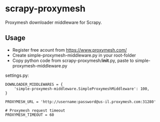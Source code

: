 # scrapy-proxymesh

Proxymesh downloader middleware for Scrapy.


## Usage

- Register free acount from https://www.proxymesh.com/
- Create simple-proxymesh-middleware.py in your root-folder
- Copy python code from scrapy-proxymesh/__init__.py, paste to simple-proxymesh-middleware.py

settings.py:

    DOWNLOADER_MIDDLEWARES = {
        'simple-proxymesh-middleware.SimpleProxymeshMiddleware': 100,
    }
    
    PROXYMESH_URL = 'http://username:password@us-il.proxymesh.com:31280'
    
    # Proxymesh request timeout
    PROXYMESH_TIMEOUT = 60


